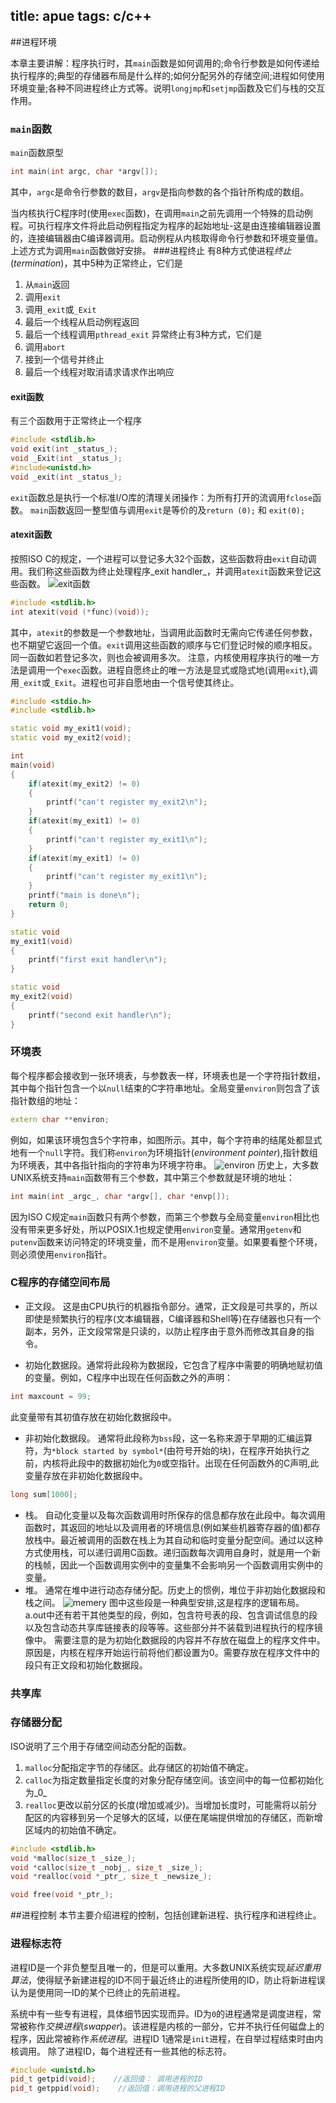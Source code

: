 title: apue
tags: c/c++
---
<!--more-->
##进程环境

本章主要讲解：程序执行时，其`main`函数是如何调用的;命令行参数是如何传递给执行程序的;典型的存储器布局是什么样的;如何分配另外的存储空间;进程如何使用环境变量;各种不同进程终止方式等。说明`longjmp`和`setjmp`函数及它们与栈的交互作用。
### `main`函数
`main`函数原型
```cpp
int main(int argc, char *argv[]);
```
其中，`argc`是命令行参数的数目，`argv`是指向参数的各个指针所构成的数组。

当内核执行C程序时(使用`exec`函数)，在调用`main`之前先调用一个特殊的启动例程。可执行程序文件将此启动例程指定为程序的起始地址-这是由连接编辑器设置的，连接编辑器由C编译器调用。启动例程从内核取得命令行参数和环境变量值。上述方式为调用`main`函数做好安排。
###进程终止
有8种方式使进程*终止*(_termination_)，其中5种为正常终止，它们是
1. 从`main`返回
2. 调用`exit`
3. 调用`_exit`或`_Exit`
4. 最后一个线程从启动例程返回
5. 最后一个线程调用`pthread_exit`
异常终止有3种方式，它们是
6. 调用`abort`
7. 接到一个信号并终止
8. 最后一个线程对取消请求请求作出响应
#### exit函数
有三个函数用于正常终止一个程序
```cpp
#include <stdlib.h>
void exit(int _status_);
void _Exit(int _status_);
#include<unistd.h>
void _exit(int _status_);
```
`exit`函数总是执行一个标准I/O库的清理关闭操作：为所有打开的流调用`fclose`函数。
`main`函数返回一整型值与调用`exit`是等价的及`return (0);` 和 `exit(0);`
#### atexit函数
按照ISO C的规定，一个进程可以登记多大32个函数，这些函数将由`exit`自动调用。我们称这些函数为终止处理程序_exit handler_，并调用`atexit`函数来登记这些函数。
![exit函数]({{BASE_PATH}}/image/exit.png)
```cpp
#include <stdlib.h>
int atexit(void (*func)(void));
```
其中，`atexit`的参数是一个参数地址，当调用此函数时无需向它传递任何参数，也不期望它返回一个值。`exit`调用这些函数的顺序与它们登记时候的顺序相反。同一函数如若登记多次，则也会被调用多次。
注意，内核使用程序执行的唯一方法是调用一个`exec`函数。进程自愿终止的唯一方法是显式或隐式地(调用`exit`),调用`_exit`或`_Exit`。进程也可非自愿地由一个信号使其终止。
```cpp
#include <stdio.h>
#include <stdlib.h>

static void my_exit1(void);
static void my_exit2(void);

int
main(void)
{
    if(atexit(my_exit2) != 0)
    {
        printf("can't register my_exit2\n");
    }
    if(atexit(my_exit1) != 0)
    {
        printf("can't register my_exit1\n");
    }
    if(atexit(my_exit1) != 0)
    {
        printf("can't register my_exit1\n");
    }
    printf("main is done\n");
    return 0;
}

static void
my_exit1(void)
{
    printf("first exit handler\n");
}

static void
my_exit2(void)
{
    printf("second exit handler\n");
}

```
### 环境表
每个程序都会接收到一张环境表，与参数表一样，环境表也是一个字符指针数组，其中每个指针包含一个以`null`结束的C字符串地址。全局变量`environ`则包含了该指针数组的地址：
```cpp
extern char **environ;
```
例如，如果该环境包含5个字符串，如图所示。其中，每个字符串的结尾处都显式地有一个`null`字符。我们称`environ`为环境指针(*environment pointer*),指针数组为环境表，其中各指针指向的字符串为环境字符串。
![environ]({{BASE_PATH}}/image/environ.png)
历史上，大多数UNIX系统支持`main`函数带有三个参数，其中第三个参数就是环境的地址：
```cpp
int main(int _argc_, char *argv[], char *envp[]);
```
因为ISO C规定`main`函数只有两个参数，而第三个参数与全局变量`environ`相比也没有带来更多好处，所以POSIX.1也规定使用`environ`变量。通常用`getenv`和`putenv`函数来访问特定的环境变量，而不是用`environ`变量。如果要看整个环境，则必须使用`environ`指针。
### C程序的存储空间布局
* 正文段。 这是由CPU执行的机器指令部分。通常，正文段是可共享的，所以即使是频繁执行的程序(文本编辑器，C编译器和Shell等)在存储器也只有一个副本，另外，正文段常常是只读的，以防止程序由于意外而修改其自身的指令。

* 初始化数据段。通常将此段称为数据段，它包含了程序中需要的明确地赋初值的变量。例如，C程序中出现在任何函数之外的声明：
```cpp
int maxcount = 99;
```
此变量带有其初值存放在初始化数据段中。
* 非初始化数据段。 通常将此段称为`bss`段，这一名称来源于早期的汇编运算符，为`*block started by symbol*`(由符号开始的块)，在程序开始执行之前，内核将此段中的数据初始化为`0`或空指针。出现在任何函数外的C声明,此变量存放在非初始化数据段中。
```cpp
long sum[1000];
```
* 栈。 自动化变量以及每次函数调用时所保存的信息都存放在此段中。每次调用函数时，其返回的地址以及调用者的环境信息(例如某些机器寄存器的值)都存放栈中。最近被调用的函数在栈上为其自动和临时变量分配空间。通过以这种方式使用栈，可以递归调用C函数。递归函数每次调用自身时，就是用一个新的栈帧，因此一个函数调用实例中的变量集不会影响另一个函数调用实例中的变量。
* 堆。 通常在堆中进行动态存储分配。历史上的惯例，堆位于非初始化数据段和栈之间。
![memery]({{BASE_PATH}}/image/memery.png)
图中这些段是一种典型安排,这是程序的逻辑布局。
    a.out中还有若干其他类型的段，例如，包含符号表的段、包含调试信息的段以及包含动态共享库链接表的段等等。这些部分并不装载到进程执行的程序镜像中。
需要注意的是为初始化数据段的内容并不存放在磁盘上的程序文件中。原因是，内核在程序开始运行前将他们都设置为0。需要存放在程序文件中的段只有正文段和初始化数据段。
### 共享库
### 存储器分配
ISO说明了三个用于存储空间动态分配的函数。
1. `malloc`分配指定字节的存储区。此存储区的初始值不确定。
2. `calloc`为指定数量指定长度的对象分配存储空间。该空间中的每一位都初始化为_0_
3. `realloc`更改以前分区的长度(增加或减少)。当增加长度时，可能需将以前分配区的内容移到另一个足够大的区域，以便在尾端提供增加的存储区，而新增区域内的初始值不确定。
```cpp
#include <stdlib.h>
void *malloc(size_t _size_);
void *calloc(size_t _nobj_, size_t _size_);
void *realloc(void *_ptr_, size_t _newsize_);

void free(void *_ptr_);
```

##进程控制
本节主要介绍进程的控制，包括创建新进程、执行程序和进程终止。
### 进程标志符
进程ID是一个非负整型且唯一的，但是可以重用。大多数UNIX系统实现*延迟重用算法*，使得赋予新建进程的ID不同于最近终止的进程所使用的ID，防止将新进程误认为是使用同一ID的某个已终止的先前进程。

系统中有一些专有进程，具体细节因实现而异。ID为`0`的进程通常是调度进程，常常被称作*交换进程*(_swapper_)。该进程是内核的一部分，它并不执行任何磁盘上的程序，因此常被称作*系统进程*。进程ID 1通常是`init`进程，在自举过程结束时由内核调用。
除了进程ID，每个进程还有一些其他的标志符。
```cpp
#include <unistd.h>
pid_t getpid(void);    //返回值： 调用进程的ID
pid_t getppid(void);    //返回值：调用进程的父进程ID
```

